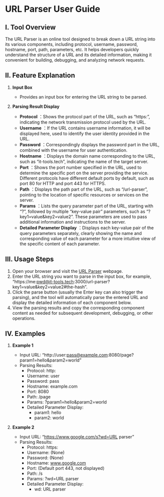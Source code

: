 # URL Parser User Guide

## I. Tool Overview
The URL Parser is an online tool designed to break down a URL string into its various components, including protocol, username, password, hostname, port, path, parameters, etc. It helps developers quickly understand the structure of a URL and its detailed information, making it convenient for building, debugging, and analyzing network requests.

## II. Feature Explanation

  1. **Input Box**
     * Provides an input box for entering the URL string to be parsed.

  2. **Parsing Result Display**
     * **Protocol** ：Shows the protocol part of the URL, such as “https:”, indicating the network transmission protocol used by the URL.
     * **Username** ：If the URL contains username information, it will be displayed here, used to identify the user identity provided in the URL.
     * **Password** ：Correspondingly displays the password part in the URL, combined with the username for user authentication.
     * **Hostname** ：Displays the domain name corresponding to the URL, such as “it-tools.tech”, indicating the name of the target server.
     * **Port** ：Shows the port number specified in the URL, used to determine the specific port on the server providing the service. Different protocols have different default ports by default, such as port 80 for HTTP and port 443 for HTTPS.
     * **Path** ：Displays the path part of the URL, such as “/url-parser”, pointing to the location of specific resources or services on the server.
     * **Params** ：Lists the query parameter part of the URL, starting with “?”, followed by multiple “key-value pair” parameters, such as “?key1=value&key2=value2”. These parameters are used to pass additional information and instructions to the server.
     * **Detailed Parameter Display** ：Displays each key-value pair of the query parameters separately, clearly showing the name and corresponding value of each parameter for a more intuitive view of the specific content of each parameter.

## III. Usage Steps

  1. Open your browser and visit the [URL Parser](https://it-tools.tech/url-parser) webpage.
  2. Enter the URL string you want to parse in the input box, for example, “https://me:pwd@it-tools.tech:3000/url-parser?key1=value&key2=value2#the-hash”.
  3. Click the parse button (usually the Enter key can also trigger the parsing), and the tool will automatically parse the entered URL and display the detailed information of each component below.
  4. View the parsing results and copy the corresponding component content as needed for subsequent development, debugging, or other operations.

## IV. Examples

  1. **Example 1**
     * Input URL: “http://user:pass@example.com:8080/page?param1=hello&param2=world”
     * Parsing Results:
       * Protocol: http:
       * Username: user
       * Password: pass
       * Hostname: example.com
       * Port: 8080
       * Path: /page
       * Params: ?param1=hello&param2=world
       * Detailed Parameter Display:
         * param1: hello
         * param2: world

  2. **Example 2**
     * Input URL: “https://www.google.com/s?wd=URL parser”
     * Parsing Results:
       * Protocol: https:
       * Username: (None)
       * Password: (None)
       * Hostname: www.google.com
       * Port: (Default port 443, not displayed)
       * Path: /s
       * Params: ?wd=URL parser
       * Detailed Parameter Display:
         * wd: URL parser